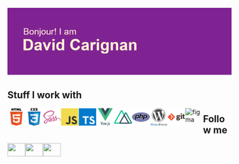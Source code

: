 [![MasterHead](header.png)](https://github.com/davidcarignan/)

## Stuff I work with
<p>
  <a  href="https://www.w3.org/html/" target="_blank"><img align="left" src="https://github.com/devicons/devicon/blob/master/icons/html5/html5-original-wordmark.svg" alt="html5" width="40" height="40"/></a>
  <a  href="https://www.w3schools.com/css/" target="_blank"><img align="left" src="https://github.com/devicons/devicon/blob/master/icons/css3/css3-original-wordmark.svg" alt="css3" width="40" height="40"/></a>
  <a  href="https://www.sass-lang.com" target="_blank"><img align="left" src="https://github.com/devicons/devicon/blob/master/icons/sass/sass-original.svg" alt="Sass" width="40" height="40"/></a>
  <a  href="https://developer.mozilla.org/en-US/docs/Web/JavaScript" target="_blank"><img align="left" src="https://github.com/devicons/devicon/blob/master/icons/javascript/javascript-original.svg" alt="JavaScript" width="40" height="40"/></a>
  <a  href="https://www.typescriptlang.org/" target="_blank"><img align="left" src="https://github.com/devicons/devicon/blob/master/icons/typescript/typescript-original.svg" alt="TypeScript" width="40" height="40"/></a>
  <a  href="https://vuejs.org/" target="_blank"><img align="left" src="https://github.com/devicons/devicon/blob/master/icons/vuejs/vuejs-original-wordmark.svg" alt="VueJS" width="40" height="40"/></a>
  <a  href="https://nuxt.com/" target="_blank"><img align="left" src="https://github.com/devicons/devicon/blob/master/icons/nuxtjs/nuxtjs-original.svg" alt="Nuxt" width="40" height="40"/></a>
  <a  href="https://php.net/" target="_blank"><img align="left" src="https://github.com/devicons/devicon/blob/master/icons/php/php-original.svg" alt="PHP" width="40" height="40"/></a>
  <a  href="https://wordpress.org/" target="_blank"><img align="left" src="https://github.com/devicons/devicon/blob/master/icons/wordpress/wordpress-original.svg" alt="WordPress" width="40" height="40"/></a>
  <a  href="https://git-scm.com/" target="_blank"><img align="left" src="https://github.com/devicons/devicon/blob/master/icons/git/git-original-wordmark.svg" alt="git" width="40" height="40"/></a>
  <a  href="https://www.figma.com/" target="_blank"><img align="left" src="https://www.vectorlogo.zone/logos/figma/figma-icon.svg" alt="figma" width="40" height="40"/></a>
</p>

## Follow me
<p>
  <a  href="https://bsky.app/profile/davidcarignan.com" target="blank"><img align="left" src="https://cdn.jsdelivr.net/npm/simple-icons/icons/bluesky.svg" alt="" height="30" width="40" /></a>
  <a  href="https://www.linkedin.com/in/david-carignan/" target="blank"><img align="left" src="https://cdn.jsdelivr.net/npm/simple-icons/icons/linkedin.svg" alt="" height="30" width="40" /></a>
  <a  href="https://www.threads.net/@davidcarignan_official" target="blank"><img align="left" src="https://cdn.jsdelivr.net/npm/simple-icons/icons/threads.svg" alt="" height="30" width="40" /></a>
</p>
